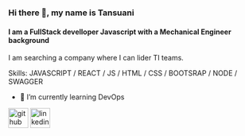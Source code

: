 ### Hi there 👋, my name is Tansuani
#### I am a FullStack develloper Javascript with a Mechanical Engineer background
I am searching a company where I can lider TI teams.

Skills: JAVASCRIPT / REACT / JS / HTML / CSS / BOOTSRAP / NODE / SWAGGER

- 🌱 I’m currently learning DevOps 


[<img src='https://cdn.jsdelivr.net/npm/simple-icons@3.0.1/icons/github.svg' alt='github' height='40'>](https://github.com/https://github.com/Tansuani)  [<img src='https://cdn.jsdelivr.net/npm/simple-icons@3.0.1/icons/linkedin.svg' alt='linkedin' height='40'>](https://www.linkedin.com/in/https://www.linkedin.com/in/Tansuani-Waring//)  
